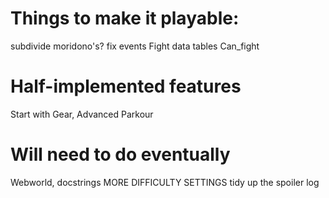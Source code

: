 # Things to make it playable:

subdivide moridono's?
fix events
Fight data tables
Can_fight

# Half-implemented features
Start with Gear, Advanced Parkour

# Will need to do eventually
Webworld, docstrings
MORE DIFFICULTY SETTINGS
tidy up the spoiler log